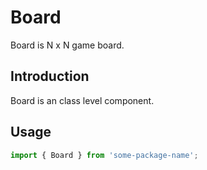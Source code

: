 # Board

Board is N x N game board.

## Introduction

Board is an class level component.

## Usage

```javascript
import { Board } from 'some-package-name';
```
